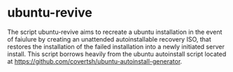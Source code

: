 # ubuntu-revive

The script ubuntu-revive aims to recreate a ubuntu installation in the event of faiulure by creating an unattended autoinstallable recovery ISO, that restores the installation of the failed installation into a newly initiated server install. This script borrows heavily from the ubuntu autoinstall script located at https://github.com/covertsh/ubuntu-autoinstall-generator.    